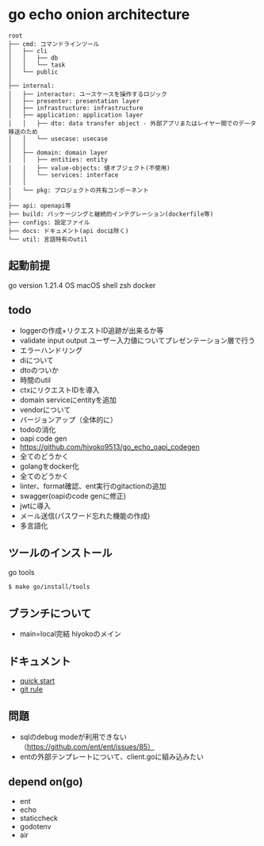 # go echo onion architecture

```text
root
├── cmd: コマンドラインツール
│   ├── cli
│   │   ├── db
│   │   └── task
│   └── public
│
├── internal:
│   ├── interactor: ユースケースを操作するロジック
│   ├── presenter: presentation layer
│   ├── infrastructure: infrastructure
│   ├── application: application layer
│   │   ├── dto: data transfer object - 外部アプリまたはレイヤー間でのデータ移送のため
│   │   └── usecase: usecase
│   │
│   ├── domain: domain layer
│   │   ├── entities: entity
│   │   ├── value-objects: 値オブジェクト(不使用)
│   │   └── services: interface
│   │
│   └── pkg: プロジェクトの共有コンポーネント
│
├── api: openapi等
├── build: パッケージングと継続的インテグレーション(dockerfile等)
├── configs: 設定ファイル
├── docs: ドキュメント(api docは除く)
└── util: 言語特有のutil
```

## 起動前提
go version 1.21.4
OS macOS
shell zsh
docker

## todo
- loggerの作成+リクエストID追跡が出来るか等
- validate input output ユーザー入力値についてプレゼンテーション層で行う
- エラーハンドリング
- diについて
- dtoのついか
- 時間のutil
- ctxにリクエストIDを導入
- domain serviceにentityを追加
- vendorについて
- バージョンアップ（全体的に）
- todoの消化
- oapi code gen
- https://github.com/hiyoko9513/go_echo_oapi_codegen
- 全てのどうかく
- golangをdocker化
- 全てのどうかく
- linter、format確認、ent実行のgitactionの追加 
- swagger(oapiのcode genに修正)
- jwtに導入
- メール送信(パスワード忘れた機能の作成)
- 多言語化

## ツールのインストール
go tools
```shell
$ make go/install/tools
```

## ブランチについて
- main=local完結 hiyokoのメイン

## ドキュメント
- [quick start](./docs/markdown/quick-start.md)
- [git rule](./docs/markdown/git/rule.md)

## 問題
- sqlのdebug modeが利用できない（https://github.com/ent/ent/issues/85）
- entの外部テンプレートについて、client.goに組み込みたい

## depend on(go)
- ent
- echo
- staticcheck
- godotenv
- air
